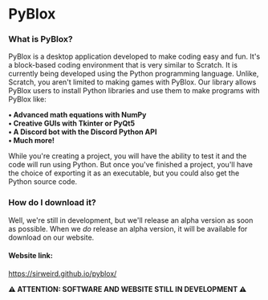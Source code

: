 # PyBlox

### What is PyBlox?
PyBlox is a desktop application developed to make coding easy and fun. It's a block-based coding environment that is very similar to Scratch. It is currently being developed using the Python programming language. Unlike, Scratch, you aren't limited to making games with PyBlox. Our library allows PyBlox users to install Python libraries and use them to make programs with PyBlox like:  
  
**• Advanced math equations with NumPy**  
**• Creative GUIs with Tkinter or PyQt5**  
**• A Discord bot with the Discord Python API**  
**• Much more!**  

While you're creating a project, you will have the ability to test it and the code will run using Python.
But once you've finished a project, you'll have the choice of exporting it as an executable, but you could also get the Python source code.

### How do I download it?
Well, we're still in development, but we'll release an alpha version as soon as possible. When we *do* release an alpha version, it will be available for download on our website.

#### Website link:
https://sirweird.github.io/pyblox/  
  
  
  
  
**⚠️ ATTENTION: SOFTWARE AND WEBSITE STILL IN DEVELOPMENT ⚠️**
